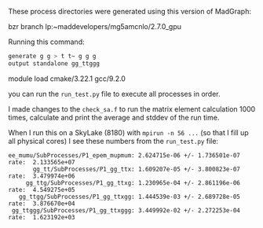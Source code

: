 
These process directories were generated using this version of MadGraph:

bzr branch lp:~maddevelopers/mg5amcnlo/2.7.0_gpu

Running this command:
```bash
generate g g > t t~ g g g
output standalone gg_ttggg
```

module load cmake/3.22.1 gcc/9.2.0

you can run the `run_test.py` file to execute all processes in order. 

I made changes to the `check_sa.f` to run the matrix element calculation 1000 times, calculate and print the average and stddev of the run time.

When I run this on a SkyLake (8180) with `mpirun -n 56 ...` (so that I fill up all physical cores) I see these numbers from the `run_test.py` file:
```
ee_mumu/SubProcesses/P1_epem_mupmum: 2.624715e-06 +/- 1.736501e-07  rate:  2.133565e+07
       gg_tt/SubProcesses/P1_gg_ttx: 1.609207e-05 +/- 3.800823e-07  rate:  3.479974e+06
     gg_ttg/SubProcesses/P1_gg_ttxg: 1.230965e-04 +/- 2.861196e-06  rate:  4.549275e+05
   gg_ttgg/SubProcesses/P1_gg_ttxgg: 1.444539e-03 +/- 2.689728e-05  rate:  3.876670e+04
 gg_ttggg/SubProcesses/P1_gg_ttxggg: 3.449992e-02 +/- 2.272253e-04  rate:  1.623192e+03
```